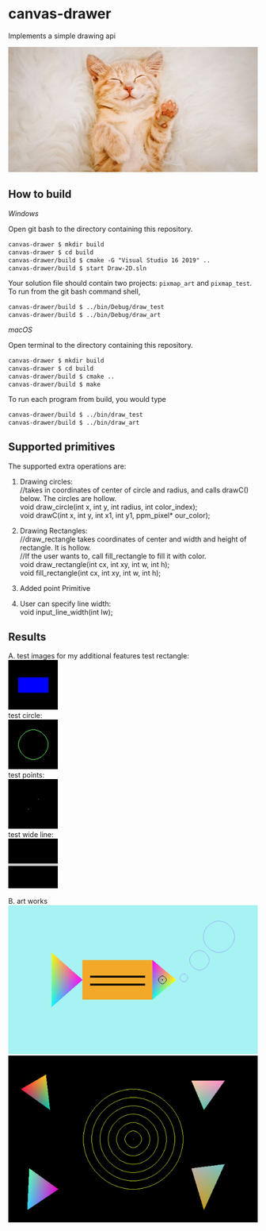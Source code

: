 # canvas-drawer

Implements a simple drawing api

![](https://github.com/JiangxueHan529/canvas-drawer/blob/main/images/cute-cat-photo.jpg)

## How to build

*Windows*

Open git bash to the directory containing this repository.

```
canvas-drawer $ mkdir build
canvas-drawer $ cd build
canvas-drawer/build $ cmake -G "Visual Studio 16 2019" ..
canvas-drawer/build $ start Draw-2D.sln
```

Your solution file should contain two projects: `pixmap_art` and `pixmap_test`.
To run from the git bash command shell, 

```
canvas-drawer/build $ ../bin/Debug/draw_test
canvas-drawer/build $ ../bin/Debug/draw_art
```

*macOS*

Open terminal to the directory containing this repository.

```
canvas-drawer $ mkdir build
canvas-drawer $ cd build
canvas-drawer/build $ cmake ..
canvas-drawer/build $ make
```

To run each program from build, you would type

```
canvas-drawer/build $ ../bin/draw_test
canvas-drawer/build $ ../bin/draw_art
```

## Supported primitives

The supported extra operations are:
 1. Drawing circles: \
    //takes in coordinates of center of circle and radius, and calls drawC() below. The circles are hollow.\
    void draw_circle(int x, int y, int radius, int color_index);\
    void drawC(int x, int y, int x1, int y1, ppm_pixel* our_color);
    
 2. Drawing Rectangles:\
     //draw_rectangle takes coordinates of center and width and height of rectangle. It is hollow.\
     //If the user wants to, call fill_rectangle to fill it with color.\
     void draw_rectangle(int cx, int xy, int w, int h);\
     void fill_rectangle(int cx, int xy, int w, int h);
  
 3. Added point Primitive

 4. User can specify line width:\
   void input_line_width(int lw);
      

## Results

A. test images for my additional features 
test rectangle:\
![](https://github.com/JiangxueHan529/canvas-drawer/blob/main/images/test_rectangle.png)\
test circle:\
![](https://github.com/JiangxueHan529/canvas-drawer/blob/main/images/test_circle.png)\
test points:\
![](https://github.com/JiangxueHan529/canvas-drawer/blob/main/images/test_points.png)\
test wide line:\
![](https://github.com/JiangxueHan529/canvas-drawer/blob/main/images/horizontal-line-wide.png)

B. art works\
![](https://github.com/JiangxueHan529/canvas-drawer/blob/main/images/my_art.png)\
![](https://github.com/JiangxueHan529/canvas-drawer/blob/main/images/my_art2.png)

